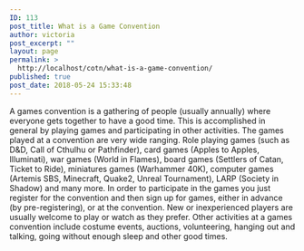 ```yaml
---
ID: 113
post_title: What is a Game Convention
author: victoria
post_excerpt: ""
layout: page
permalink: >
  http://localhost/cotn/what-is-a-game-convention/
published: true
post_date: 2018-05-24 15:33:48
---
```

<span style="font-weight: 400;">A games convention is a gathering of people (usually annually) where everyone gets together to have a good time. This is accomplished in general by playing games and participating in other activities.</span> <span style="font-weight: 400;">The games played at a convention are very wide ranging. Role playing games (such as D&D, Call of Cthulhu or Pathfinder), card games (Apples to Apples, Illuminati), war games (World in Flames), board games (Settlers of Catan, Ticket to Ride), miniatures games (Warhammer 40K), computer games (Artemis SBS, Minecraft, Quake2, Unreal Tournament), LARP (Society in Shadow) and many more.</span> <span style="font-weight: 400;">In order to participate in the games you just register for the convention and then sign up for games, either in advance (by pre-registering), or at the convention.</span> <span style="font-weight: 400;">New or inexperienced players are usually welcome to play or watch as they prefer.</span> <span style="font-weight: 400;">Other activities at a games convention include costume events, auctions, volunteering, hanging out and talking, going without enough sleep and other good times.</span>